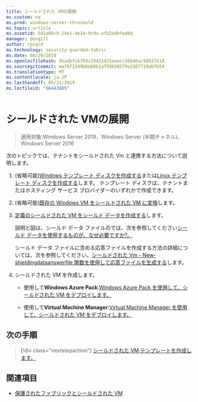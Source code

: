 ```yaml
---
title: シールドされた VMの展開
ms.custom: na
ms.prod: windows-server-threshold
ms.topic: article
ms.assetid: 5d1a06c9-24e1-4e14-9c9a-efb2adbfeddd
manager: dongill
author: rpsqrd
ms.technology: security-guarded-fabric
ms.date: 08/29/2018
ms.openlocfilehash: 9badbfcb709c29451425aaecc56b46ac98837e18
ms.sourcegitcommit: eaf071249b6eb6b1a758b38579a2d87710abfb54
ms.translationtype: MT
ms.contentlocale: ja-JP
ms.lasthandoff: 05/31/2019
ms.locfileid: "66443805"
---
```

# <a name="deploy-shielded-vms"></a>シールドされた VMの展開


>適用対象:Windows Server 2019、Windows Server (半期チャネル)、Windows Server 2016

次のトピックでは、テナントをシールドされた Vm と連携する方法について説明します。

1. (省略可能)[Windows テンプレート ディスクを作成する](guarded-fabric-create-a-shielded-vm-template.md)または[Linux テンプレート ディスクを作成する](guarded-fabric-create-a-linux-shielded-vm-template.md)します。 テンプレート ディスクは、テナントまたはホスティング サービス プロバイダーのいずれかで作成できます。 

2. (省略可能)[既存の Windows VM をシールドされた VM に変換](guarded-fabric-vm-shielding-helper-vhd.md)します。 

3. [定義のシールドされた VM をシールド データを作成する](guarded-fabric-tenant-creates-shielding-data.md)します。

    説明と図は、シールド データ ファイルのでは、次を参照してください[シールド データを使用するものが、なぜ必要ですか?。](guarded-fabric-and-shielded-vms.md#what-is-shielding-data-and-why-is-it-necessary)
    
    シールド データ ファイルに含める応答ファイルを作成する方法の詳細については、次を参照してください。[シールドされた Vm - New-shieldingdataanswerfile 関数を使用して応答ファイルを生成する](guarded-fabric-sample-unattend-xml-file.md)します。

4. シールドされた VM を作成します。
 
    - 使用して**Windows Azure Pack**:[Windows Azure Pack を使用して、シールドされた VM をデプロイします。](guarded-fabric-shielded-vm-windows-azure-pack.md)

    - 使用して**Virtual Machine Manager**:[Virtual Machine Manager を使用して、シールドされた VM をデプロイします。](guarded-fabric-tenant-deploys-shielded-vm-using-vmm.md)

## <a name="next-step"></a>次の手順

> [!div class="nextstepaction"]
> [シールドされた VM テンプレートを作成します。](guarded-fabric-create-a-shielded-vm-template.md)

## <a name="see-also"></a>関連項目

- [保護されたファブリックとシールドされた VM](guarded-fabric-and-shielded-vms-top-node.md)
